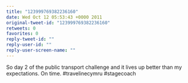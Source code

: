 ```yaml
---
title: "123999769382236160"
date: Wed Oct 12 05:53:43 +0000 2011
original-tweet-id: "123999769382236160"
retweets: 0
favorites: 0
reply-tweet-id: ""
reply-user-id: ""
reply-user-screen-name: ""
---
```

So day 2 of the public transport challenge and it lives up better than my expectations. On time. #travelinecymru #stagecoach
